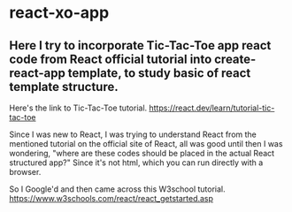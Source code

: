 # react-xo-app
## Here I try to incorporate Tic-Tac-Toe app react code from React official tutorial into create-react-app template, to study basic of react template structure.

Here's the link to Tic-Tac-Toe tutorial.
https://react.dev/learn/tutorial-tic-tac-toe

Since I was new to React, I was trying to understand React from the mentioned tutorial on the official site of React, all was good until then I was wondering, "where are these codes should be placed in the actual React structured app?" Since it's not html, which you can run directly with a browser.

So I Google'd and then came across this W3school tutorial.
https://www.w3schools.com/react/react_getstarted.asp
